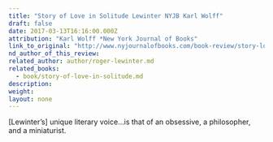 ```yaml
---
title: "Story of Love in Solitude Lewinter NYJB Karl Wolff"
draft: false
date: 2017-03-13T16:16:00.000Z
attribution: "Karl Wolff *New York Journal of Books"
link_to_original: "http://www.nyjournalofbooks.com/book-review/story-love-solitude"
nd_author_of_this_review:
related_author: author/roger-lewinter.md
related_books:
  - book/story-of-love-in-solitude.md
description:
weight:
layout: none
---
```

[Lewinter’s] unique literary voice...is that of an obsessive, a philosopher, and a miniaturist.
